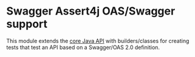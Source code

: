 # Swagger Assert4j OAS/Swagger support

This module extends the [core Java API](../core) with builders/classes for creating tests that test an API based on a 
Swagger/OAS 2.0 definition. 